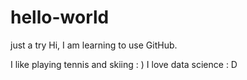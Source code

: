 # hello-world
just a try
Hi, I am learning to use GitHub.

I like playing tennis and skiing : )
I love data science : D
